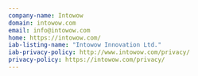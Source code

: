 ```yaml
---
company-name: Intowow
domain: intowow.com
email: info@intowow.com
home: https://intowow.com/
iab-listing-name: "Intowow Innovation Ltd."
iab-privacy-policy: http://www.intowow.com/privacy/
privacy-policy: https://intowow.com/privacy/
---
```




